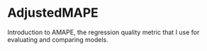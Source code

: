 # AdjustedMAPE
Introduction to AMAPE, the regression quality metric that I use for evaluating and comparing models.
